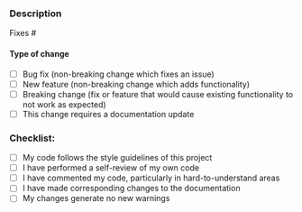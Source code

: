 <!-- Please read https://github.com/ajbura/cinny/CONTRIBUTING.md before submitting your pull request -->

### Description
<!-- Please include a summary of the change. Please also include relevant motivation and context. List any dependencies that are required for this change. -->


Fixes #

#### Type of change

- [ ] Bug fix (non-breaking change which fixes an issue)
- [ ] New feature (non-breaking change which adds functionality)
- [ ] Breaking change (fix or feature that would cause existing functionality to not work as expected)
- [ ] This change requires a documentation update

### Checklist:

- [ ] My code follows the style guidelines of this project
- [ ] I have performed a self-review of my own code
- [ ] I have commented my code, particularly in hard-to-understand areas
- [ ] I have made corresponding changes to the documentation
- [ ] My changes generate no new warnings
